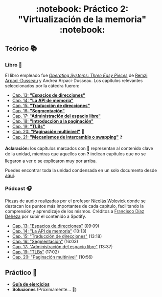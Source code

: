 <h1 align="center">
  :notebook: Práctico 2: "Virtualización de la memoria" :notebook:
</h1>

## Teórico :books:
### Libro :notebook_with_decorative_cover:
El libro empleado fue [*Operating Systems: Three Easy Pieces*](https://pages.cs.wisc.edu/~remzi/OSTEP/) de [Remzi Arpaci-Dusseau](https://github.com/remzi-arpacidusseau) y Andrea Arpaci-Dusseau. Los capítulos relevantes seleccionados por la cátedra fueron:
- [Cap. 13: **"Espacios de direcciones"**](./bibliografia/capitulos-separados/13-espacios-de-direcciones.pdf)
- [Cap. 14: **"La API de memoria"**](./bibliografia/capitulos-separados/14-api-de-memoria.pdf)
- [Cap. 15: **"Traducción de direcciones"**](./bibliografia/capitulos-separados/15-traduccion-de-direcciones.pdf)
- [Cap. 16: **"Segmentación"**](./bibliografia/capitulos-separados/16-segmentacion.pdf) 
- [Cap. 17: **"Administración del espacio libre"**](./bibliografia/capitulos-separados/17-gestion-del-espacio-libre.pdf)
- [Cap. 18: **"Introducción a la paginación"**](./bibliografia/capitulos-separados/18-introduccion-paginacion.pdf)
- [Cap. 19: **"TLBs"**](./bibliografia/capitulos-separados/19-tlb.pdf)  
- [Cap. 20: **"Paginación multinivel"**](./bibliografia/capitulos-separados/20-paginacion-multinivel.pdf) :star2:
- [Cap. 21: **"Mecanismos de intercambio o swapping"**](./bibliografia/capitulos-separados/21-intercambio-mecanismos.pdf) :question:

**Aclaración:** los capítulos marcados con :star2: representan al contenido clave de la unidad, mientras que aquellos con :question: indican capítulos que no se llegaron a ver o se explicaron muy por arriba.  

Puedes encontrar toda la unidad condensada en un solo documento desde [aquí](./bibliografia/completa/virtualizacion-de-la-memoria.pdf).

### Pódcast :headphones:
Piezas de audio realizadas por el profesor [Nicolás Wolovick](https://github.com/nwolovick) donde se destacan los puntos más importantes de cada capítulo, facilitando la comprensión y aprendizaje de los mismos. Créditos a [Francisco Díaz Deheza](https://github.com/FranDiazDeheza) por subir el contenido a Spotify.
- [Cap. 13: "Espacios de direcciones"](https://open.spotify.com/episode/54O1TO9dwCMrYHMMUUA9RR?si=f3038e45f9584e0b) (09:09)
- [Cap. 14: "La API de memoria"](https://open.spotify.com/episode/5qd9ghl5ix8mSZArDfnwal?si=32e69ea8148d42ed) (10:13)
- [Cap. 15: "Traducción de direcciones"](https://open.spotify.com/episode/6T6FBb3jzIJfmPgWquTNBT?si=a81c748510a14088) (13:18)
- [Cap. 16: "Segmentación"](https://open.spotify.com/episode/6CGfGRcRdazRC2g2vo2a6N?si=9234789c6db84317) (16:03)
- [Cap. 17: "Administración del espacio libre"](https://open.spotify.com/episode/2eVhgsD3n4VelgJKaoXdsi?si=344390cf1bd14e45) (13:37)
- [Cap. 19: "TLBs"](https://open.spotify.com/episode/7IJOub91WPRho6VPnYZHuN?si=469514eaef6a4346) (17:02)
- [Cap. 20: "Paginación multinivel"](https://open.spotify.com/episode/3tRYHU52pzr2nlu2MsIgNb?si=a02e69a229d844f6) (10:56)

## Práctico :memo:
- [**Guía de ejercicios**](2-guia-de-ejercicios.pdf)
- **Soluciones** (Próximamente... :construction:)